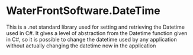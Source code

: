 # WaterFrontSoftware.DateTime
This is a .net standard library used for setting and retrieving the Datetime used in C#. It gives a level of abstraction from the Datetime function given in C#, so it is possible to change the datetime used by any application without actually changing the datetime now in the application
